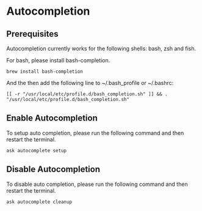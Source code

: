 # Autocompletion

## Prerequisites 

Autocompletion currently works for the following shells: bash, zsh and fish.

For bash, please install bash-completion.

```
brew install bash-completion
```

And the then add the following line to ~/.bash_profile or ~/.bashrc:

```
[[ -r "/usr/local/etc/profile.d/bash_completion.sh" ]] && . "/usr/local/etc/profile.d/bash_completion.sh"
```

## Enable Autocompletion
To setup auto completion, please run the following command and then restart the terminal.

```
ask autocomplete setup
```


## Disable Autocompletion
To disable auto completion, please run the following command and then restart the terminal.

```
ask autocomplete cleanup
```



